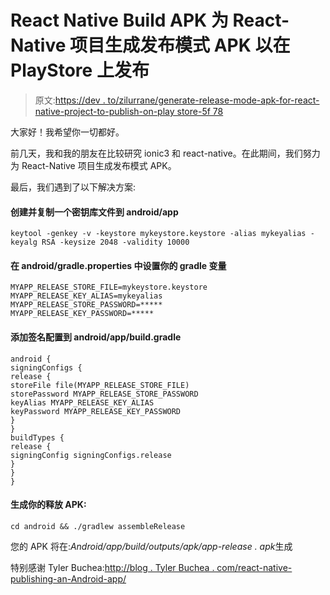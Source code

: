 # React Native Build APK 为 React-Native 项目生成发布模式 APK 以在 PlayStore 上发布

> 原文:[https://dev . to/zilurrane/generate-release-mode-apk-for-react-native-project-to-publish-on-play store-5f 78](https://dev.to/zilurrane/generate-release-mode-apk-for-react-native-project-to-publish-on-playstore-5f78)

大家好！我希望你一切都好。

前几天，我和我的朋友在比较研究 ionic3 和 react-native。在此期间，我们努力为 React-Native 项目生成发布模式 APK。

最后，我们遇到了以下解决方案:

#### 创建并复制一个密钥库文件到 android/app

```
keytool -genkey -v -keystore mykeystore.keystore -alias mykeyalias -keyalg RSA -keysize 2048 -validity 10000 
```

#### 在 android/gradle.properties 中设置你的 gradle 变量

```
MYAPP_RELEASE_STORE_FILE=mykeystore.keystore
MYAPP_RELEASE_KEY_ALIAS=mykeyalias
MYAPP_RELEASE_STORE_PASSWORD=*****
MYAPP_RELEASE_KEY_PASSWORD=***** 
```

#### 添加签名配置到 android/app/build.gradle

```
android {
signingConfigs {
release {
storeFile file(MYAPP_RELEASE_STORE_FILE)
storePassword MYAPP_RELEASE_STORE_PASSWORD
keyAlias MYAPP_RELEASE_KEY_ALIAS
keyPassword MYAPP_RELEASE_KEY_PASSWORD
}
}
buildTypes {
release {
signingConfig signingConfigs.release
}
}
} 
```

#### 生成你的释放 APK:

```
cd android && ./gradlew assembleRelease 
```

您的 APK 将在:*Android/app/build/outputs/apk/app-release . apk*生成

特别感谢 Tyler Buchea:[http://blog . Tyler Buchea . com/react-native-publishing-an-Android-app/](http://blog.tylerbuchea.com/react-native-publishing-an-android-app/)